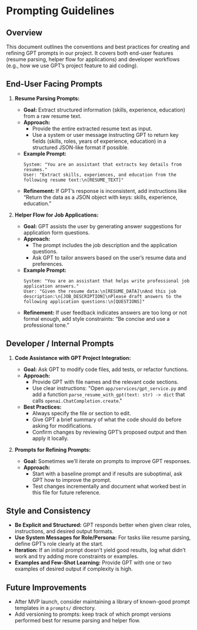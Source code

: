 # Prompting Guidelines

## Overview
This document outlines the conventions and best practices for creating and refining GPT prompts in our project. It covers both end-user features (resume parsing, helper flow for applications) and developer workflows (e.g., how we use GPT’s project feature to aid coding).

## End-User Facing Prompts

1. **Resume Parsing Prompts:**
   - **Goal:** Extract structured information (skills, experience, education) from a raw resume text.
   - **Approach:**
     - Provide the entire extracted resume text as input.
     - Use a system or user message instructing GPT to return key fields (skills, roles, years of experience, education) in a structured JSON-like format if possible.
   - **Example Prompt:**
     ```
     System: "You are an assistant that extracts key details from resumes."
     User: "Extract skills, experiences, and education from the following resume text:\n[RESUME_TEXT]"
     ```
   - **Refinement:** If GPT’s response is inconsistent, add instructions like “Return the data as a JSON object with keys: skills, experience, education.”

2. **Helper Flow for Job Applications:**
   - **Goal:** GPT assists the user by generating answer suggestions for application form questions.
   - **Approach:**
     - The prompt includes the job description and the application questions.
     - Ask GPT to tailor answers based on the user’s resume data and preferences.
   - **Example Prompt:**
     ```
     System: "You are an assistant that helps write professional job application answers."
     User: "Given the resume data:\n[RESUME_DATA]\nAnd this job description:\n[JOB_DESCRIPTION]\nPlease draft answers to the following application questions:\n[QUESTIONS]"
     ```
   - **Refinement:** If user feedback indicates answers are too long or not formal enough, add style constraints: “Be concise and use a professional tone.”

## Developer / Internal Prompts

1. **Code Assistance with GPT Project Integration:**
   - **Goal:** Ask GPT to modify code files, add tests, or refactor functions.
   - **Approach:**
     - Provide GPT with file names and the relevant code sections.
     - Use clear instructions: "Open `app/services/gpt_service.py` and add a function `parse_resume_with_gpt(text: str) -> dict` that calls `openai.ChatCompletion.create`."
   - **Best Practices:**
     - Always specify the file or section to edit.
     - Give GPT a brief summary of what the code should do before asking for modifications.
     - Confirm changes by reviewing GPT’s proposed output and then apply it locally.

2. **Prompts for Refining Prompts:**
   - **Goal:** Sometimes we’ll iterate on prompts to improve GPT responses.
   - **Approach:**
     - Start with a baseline prompt and if results are suboptimal, ask GPT how to improve the prompt.
     - Test changes incrementally and document what worked best in this file for future reference.

## Style and Consistency

- **Be Explicit and Structured:** GPT responds better when given clear roles, instructions, and desired output formats.
- **Use System Messages for Role/Persona:** For tasks like resume parsing, define GPT’s role clearly at the start.
- **Iteration:** If an initial prompt doesn’t yield good results, log what didn’t work and try adding more constraints or examples.
- **Examples and Few-Shot Learning:** Provide GPT with one or two examples of desired output if complexity is high.

## Future Improvements

- After MVP launch, consider maintaining a library of known-good prompt templates in a `prompts/` directory.
- Add versioning to prompts: keep track of which prompt versions performed best for resume parsing and helper flow.

